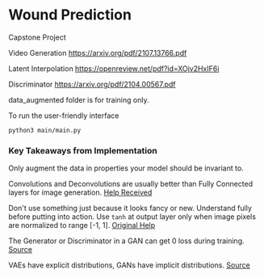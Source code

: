 # Wound Prediction
Capstone Project


Video Generation
https://arxiv.org/pdf/2107.13766.pdf

Latent Interpolation
https://openreview.net/pdf?id=XOjv2HxIF6i

Discriminator
https://arxiv.org/pdf/2104.00567.pdf



data_augmented folder is for training only. 



To run the user-friendly interface
```
python3 main/main.py
```





### Key Takeaways from Implementation
Only augment the data in properties your model should be invariant to.

Convolutions and Deconvolutions are usually better than Fully Connected layers for image generation. [Help Received](https://github.com/TeeyoHuang/conditional-GAN)

Don't use something just because it looks fancy or new.
Understand fully before putting into action.
Use `tanh` at output layer only when image pixels are normalized to range [-1, 1].
[Original Help](https://stackoverflow.com/questions/44525338/use-of-tanh-in-the-output-layer-of-generator-network)

The Generator or Discriminator in a GAN can get 0 loss during training. [Source](https://www.reddit.com/r/MachineLearning/comments/5asl74/discussion_discriminator_converging_to_0_loss_in/)

VAEs have explicit distributions, GANs have implicit distributions. [Source](https://ai.stackexchange.com/questions/8885/why-is-the-variational-auto-encoders-output-blurred-while-gans-output-is-crisp)


